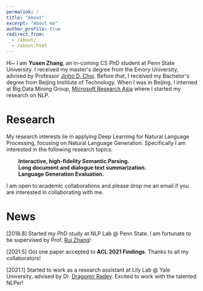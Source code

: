```yaml
---
permalink: /
title: "About"
excerpt: "About me"
author_profile: true
redirect_from: 
  - /about/
  - /about.html
---
```


Hi~ I am **Yusen Zhang**, an in-coming CS PhD student at Penn State University. I received my master's degree from the Emory University, advised by Professor [Jinho D. Choi](http://www.mathcs.emory.edu/~choi/home.html). Before that, I received my Bachelor's degree from Beijing Institute of Technology. When I was in Beijing, I interned at Big Data Mining Group, [Microsoft Research Asia](https://www.microsoft.com/en-us/research/) where I started my research on NLP.


Research
======
My research interests lie in applying Deep Learning for Natural Language Processing, focusing on Natural Language Generation. Specifically I am interested in the following research topics:  


&nbsp;&nbsp;&nbsp;&nbsp;&nbsp;&nbsp;&nbsp;&nbsp;**Interactive, high-fidelity Semantic Parsing.**  
&nbsp;&nbsp;&nbsp;&nbsp;&nbsp;&nbsp;&nbsp;&nbsp;**Long document and dialogue text summarization.**  
&nbsp;&nbsp;&nbsp;&nbsp;&nbsp;&nbsp;&nbsp;&nbsp;**Language Generation Evaluation.**  


I am open to academic collaborations and please drop me an email if you are interested in collaborating with me.  

News
======
\[2018.8\] Started my PhD study at NLP Lab @ Penn State. I am fortunate to be supervised by Prof. [Rui Zhang](https://ryanzhumich.github.io/)!

\[2021.5\] Got one paper accepted to **ACL 2021 Findings**. Thanks to all my collaborators!

\[2021.1\] Started to work as a research assistant at Lily Lab @ Yale University, advised by Dr. [Dragomir Radev](https://cpsc.yale.edu/people/dragomir-radev). Excited to work with the talented NLPer!
